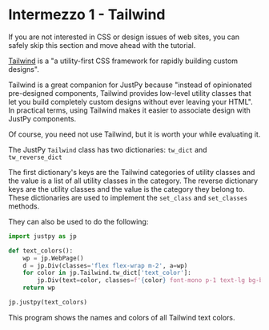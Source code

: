 # Intermezzo 1 - Tailwind

If you are not interested in CSS or design issues of web sites, you can safely skip this section and move ahead with the tutorial.

[Tailwind](https://tailwindcss.com/) is a "a utility-first CSS framework for rapidly building custom designs".

Tailwind is a great companion for JustPy because "instead of opinionated pre-designed components, Tailwind provides low-level utility classes that let you build completely custom designs without ever leaving your HTML". In practical terms, using Tailwind makes it easier to associate design with JustPy components. 

Of course, you need not use Tailwind, but it is worth your while evaluating it. 

The JustPy `Tailwind` class has two dictionaries: `tw_dict` and `tw_reverse_dict`

The first dictionary's keys are the Tailwind categories of utility classes and the value is a list of all utility classes in the category. The reverse dictionary keys are the utility classes and the value is the category they belong to. These dictionaries are used to implement the `set_class` and `set_classes` methods.

They can also be used to do the following:

```python
import justpy as jp

def text_colors():
    wp = jp.WebPage()
    d = jp.Div(classes='flex flex-wrap m-2', a=wp)
    for color in jp.Tailwind.tw_dict['text_color']:
        jp.Div(text=color, classes=f'{color} font-mono p-1 text-lg bg-blue-100 hover:bg-red-500 w-48', a=d)
    return wp

jp.justpy(text_colors)
```

This program shows the names and colors of all Tailwind text colors.